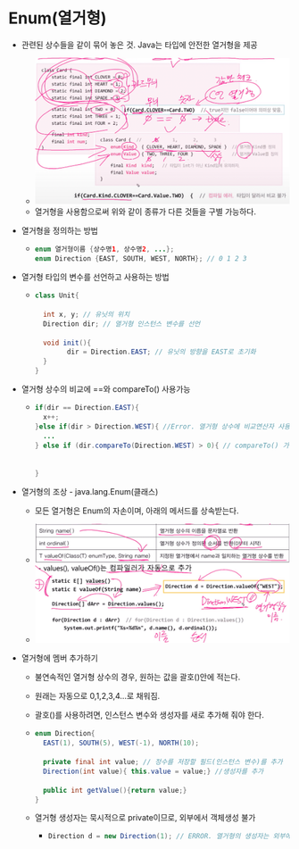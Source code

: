 # Enum(열거형)

- 관련된 상수들을 같이 묶어 놓은 것. Java는 타입에 안전한 열거형을 제공

  - <img src="img/Enum/image-20220831152504469.png" alt="image-20220831152504469" style="zoom:50%;" />
  - 열거형을 사용함으로써 위와 같이 종류가 다른 것들을 구별 가능하다.

- 열거형을 정의하는 방법

  - ```java
    enum 열거형이름 {상수명1, 상수명2, ...};
    enum Direction {EAST, SOUTH, WEST, NORTH}; // 0 1 2 3
    ```

- 열거형 타입의 변수를 선언하고 사용하는 방법

  - ```java
    class Unit{
      
      int x, y; // 유닛의 위치
      Direction dir; // 열거형 인스턴스 변수를 선언
      
      void init(){
    		dir = Direction.EAST; // 유닛의 방향을 EAST로 초기화
      }
    }
    ```

- 열거형 상수의 비교에 ==와 compareTo() 사용가능

  - ```java
    if(dir == Direction.EAST){
      x++;
    }else if(dir > Direction.WEST){ //Error. 열거형 상수에 비교연산자 사용 불가
      ...
    } else if (dir.compareTo(Direction.WEST) > 0){ // compareTo() 가 왼쪽대 양수, 같으면 0, 오른쪽대 음수.
      
      
    }
    ```

- 열거형의 조상 - java.lang.Enum(클래스)

  - 모든 열거형은 Enum의 자손이며, 아래의 메서드를 상속받는다.

  - <img src="img/Enum/image-20220831153118318.png" alt="image-20220831153118318" style="zoom:50%;" />
  - <img src="img/Enum/image-20220831153202303.png" alt="image-20220831153202303" style="zoom:50%;" />



- 열거형에 멤버 추가하기

  - 불연속적인 열거형 상수의 경우, 원하는 값을 괄호()안에 적는다.

  - 원래는 자동으로 0,1,2,3,4...로 채워짐.

  - 괄호()를 사용하려면, 인스턴스 변수와 생성자를 새로 추가해 줘야 한다.

  - ```java
    enum Direction{
      EAST(1), SOUTH(5), WEST(-1), NORTH(10);
      
      private final int value; // 정수를 저장할 필드(인스턴스 변수)를 추가
      Direction(int value){ this.value = value;} //생성자를 추가
      
      public int getValue(){return value;}
    }
    ```

  - 열거형 생성자는 묵시적으로 private이므로, 외부에서 객체생성 불가

    - ```java
      Direction d = new Direction(1); // ERROR. 열거형의 생성자는 외부에서 생성 불가
      ```

      